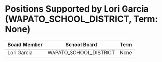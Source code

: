# Positions Supported by Lori Garcia (WAPATO_SCHOOL_DISTRICT, Term: None)

| Board Member | School Board | Term |
|--------------|--------------|------|
| Lori Garcia | WAPATO_SCHOOL_DISTRICT | None |

